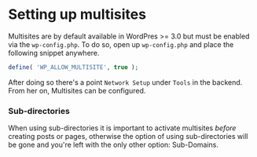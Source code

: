 # Setting up multisites

Multisites are by default available in WordPres >= 3.0 but must be enabled via
the `wp-config.php`. To do so, open up `wp-config.php` and place the following
snippet anywhere.

```php
define( 'WP_ALLOW_MULTISITE', true );
```

After doing so there's a point `Network Setup` under `Tools` in the backend.
From her on, Multisites can be configured. 

### Sub-directories

When using sub-directories it is important to activate multisites *before*
creating posts or pages, otherwise the option of using sub-directories will be
gone and you're left with the only other option: Sub-Domains.
